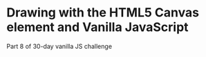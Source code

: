 # Drawing with the HTML5 Canvas element and Vanilla JavaScript
Part 8 of 30-day vanilla JS challenge
